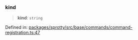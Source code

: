 
### kind

> **kind**: `string`

Defined in: [packages/sprotty/src/base/commands/command-registration.ts:47](https://github.com/eclipse-sprotty/sprotty/blob/f9b2433481cc27a1ac0c92d525a92039ae7f6c76/packages/sprotty/src/base/commands/command-registration.ts#L47)
